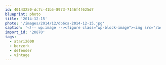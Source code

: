 ```yaml
---
id: 40143250-dc7c-41b5-8973-7146f4f625d7
blueprint: photo
title: '2014-12-15'
photo: '/images/2014/12/db6ca-2014-12-15.jpg'
caption: '<!-- wp:image --><figure class="wp-block-image"><img src="/assets/images/2014/12/db6ca-2014-12-15.jpg" /></figure><!-- /wp:image --><!-- wp:paragraph --><p>Hello my old friend. #vintage #atari2600 #defender #berzerk</p><!-- /wp:paragraph -->'
import_id: '20870'
tags:
  - atari2600
  - berzerk
  - defender
  - vintage
---
```

